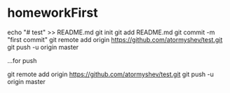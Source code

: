 # homeworkFirst
echo "# test" >> README.md
git init
git add README.md
git commit -m "first commit"
git remote add origin https://github.com/atormyshev/test.git
git push -u origin master


...for push

git remote add origin https://github.com/atormyshev/test.git
git push -u origin master

